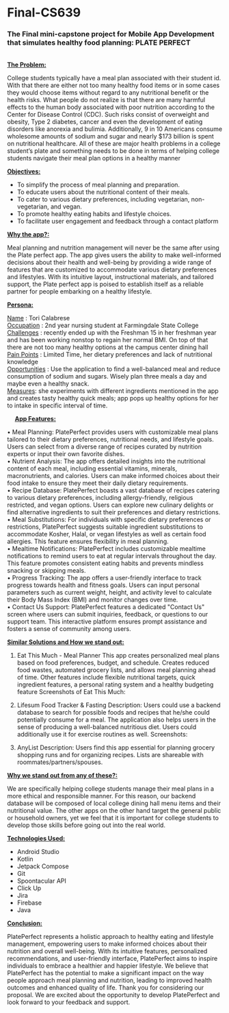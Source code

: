 # Final-CS639
<h3>The Final mini-capstone project for Mobile App Development that simulates healthy food planning: PLATE PERFECT </h3>

 <br/>
<b><ins>The Problem:</ins></b>

College students typically have a meal plan associated with their student id. With that there are either not too many healthy food items or in some cases they would choose items without regard to any nutritional benefit or the health risks. What people do not realize is that there are many harmful effects to the human body associated with poor nutrition according to the Center for Disease Control (CDC). Such risks consist of overweight and obesity, Type 2 diabetes, cancer and even the development of eating disorders like anorexia and bulimia. Additionally, 9 in 10 Americans consume wholesome amounts of sodium and sugar and nearly $173 billion is spent on nutritional healthcare. All of these are major health problems in a college student’s plate and something needs to be done in terms of helping college students navigate their meal plan options in a healthy manner
 
<b><ins>Objectives:</ins></b>

* To simplify the process of meal planning and preparation.
* To educate users about the nutritional content of their meals.
* To cater to various dietary preferences, including vegetarian, non-vegetarian, and vegan.
* To promote healthy eating habits and lifestyle choices.
* To facilitate user engagement and feedback through a contact platform

<b><ins>Why the app?:</ins></b>

Meal planning and nutrition management will never be the same after using the Plate perfect app. The app gives users the ability to make well-informed decisions about their health and well-being by providing a wide range of features that are customized to accommodate various dietary preferences and lifestyles. With its intuitive layout, instructional materials, and tailored support, the Plate perfect app is poised to establish itself as a reliable partner for people embarking on a healthy lifestyle.


<b><ins>Persona:</ins></b>

<ins>Name</ins> : Tori Calabrese </br>
<ins>Occupation</ins> : 2nd year nursing student at Farmingdale State College <br/>
<ins>Challenges</ins> : recently ended up with the Freshman 15 in her freshman year and has been working nonstop to regain her normal BMI. On top of that there are not too many healthy options at the campus center dining hall </br>
<ins>Pain Points</ins> : Limited Time, her dietary preferences and lack of nutritional knowledge <br/>
<ins>Opportunities</ins> : Use the application to find a well-balanced meal and reduce consumption of sodium and sugars. Wisely plan three meals a day and maybe even a healthy snack. </br>
<ins>Measures</ins>: she experiments with different ingredients mentioned in the app and creates tasty healthy quick meals; app pops up healthy options for her to intake in specific interval of time.

 
<b><ins>App Features:</ins></b>

•	Meal Planning: PlatePerfect provides users with customizable meal plans tailored to their dietary preferences, nutritional needs, and lifestyle goals. Users can select from a diverse range of recipes curated by nutrition experts or input their own favorite dishes. 
<br/>
•	Nutrient Analysis: The app offers detailed insights into the nutritional content of each meal, including essential vitamins, minerals, macronutrients, and calories. Users can make informed choices about their food intake to ensure they meet their daily dietary requirements. <br/>
•	Recipe Database: PlatePerfect boasts a vast database of recipes catering to various dietary preferences, including allergy-friendly, religious restricted, and vegan options. Users can explore new culinary delights or find alternative ingredients to suit their preferences and dietary restrictions. <br/>
•	Meal Substitutions: For individuals with specific dietary preferences or restrictions, PlatePerfect suggests suitable ingredient substitutions to accommodate Kosher, Halal, or vegan lifestyles as well as certain food allergies. This feature ensures flexibility in meal planning. <br/>
•	Mealtime Notifications: PlatePerfect includes customizable mealtime notifications to remind users to eat at regular intervals throughout the day. This feature promotes consistent eating habits and prevents mindless snacking or skipping meals. <br/>
•	Progress Tracking: The app offers a user-friendly interface to track progress towards health and fitness goals. Users can input personal parameters such as current weight, height, and activity level to calculate their Body Mass Index (BMI) and monitor changes over time. <br/>
•	Contact Us Support: PlatePerfect features a dedicated "Contact Us" screen where users can submit inquiries, feedback, or questions to our support team. This interactive platform ensures prompt assistance and fosters a sense of community among users. <br/>

 
<b><ins>Similar Solutions and How we stand out:</ins></b>

1.	Eat This Much - Meal Planner
This app creates personalized meal plans based on food preferences, budget, and schedule. Creates reduced food wastes, automated grocery lists, and allows meal planning ahead of time. Other features include flexible nutritional targets, quick ingredient features, a personal rating system and a healthy budgeting feature
Screenshots of Eat This Much:
 
2.	Lifesum Food Tracker & Fasting
Description: Users could use a backend database to search for possible foods and recipes that he/she could potentially consume for a meal. The application also helps users in the sense of producing a well-balanced nutritious diet. Users could additionally use it for exercise routines as well.
Screenshots: 

3.	AnyList
Description: Users find this app essential for planning grocery shopping runs and for organizing recipes. Lists are shareable with roommates/partners/spouses. 


<b><ins>Why we stand out from any of these?:</ins></b>

We are specifically helping college students manage their meal plans in a more ethical and responsible manner. For this reason, our backend database will be composed of local college dining hall menu items and their nutritional value. The other apps on the other hand target the general public or household owners, yet we feel that it is important for college students to develop those skills before going out into the real world.

<b><ins>Technologies Used:</ins></b>

* Android Studio
* Kotlin
* Jetpack Compose
* Git
* Spoontacular API
* Click Up
* Jira
* Firebase
* Java


<b><ins>Conclusion: </ins></b><br/>

PlatePerfect represents a holistic approach to healthy eating and lifestyle management, empowering users to make informed choices about their nutrition and overall well-being. With its intuitive features, personalized recommendations, and user-friendly interface, PlatePerfect aims to inspire individuals to embrace a healthier and happier lifestyle. We believe that PlatePerfect has the potential to make a significant impact on the way people approach meal planning and nutrition, leading to improved health outcomes and enhanced quality of life.
Thank you for considering our proposal. We are excited about the opportunity to develop PlatePerfect and look forward to your feedback and support.

